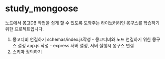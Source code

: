 # study_mongoose

노드에서 몽고DB 작업을 쉽게 할 수 있도록 도와주는 라이브러리인 몽구스를 학습하기 위한 프로젝트입니다.

1. 몽고디비 연결하기
   schemas/index.js작성 - 몽고디비와 노드 연결하기 위한 몽구스 설정
   app.js 작성 - express 서버 설정, 서버 실행시 몽구스 연결
2. 스키마 정의하기
